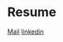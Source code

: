 # Resume

[Mail](mailto:kryj999@gmail.com)
[linkedin](https://www.linkedin.com/in/yashaskara-jois-k-r-81a02b169/)
